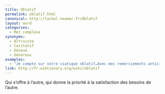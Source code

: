 ```yaml
---
title: Oblatif
permalink: oblatif.html
canonical: http://lachal.neamar.fr/Oblatif
layout: word
categories:
  - Mot complexe
synonyms:
  - Altruiste
  - Caritatif
  - Dévoué
  - Généreux
examples:
  - "Je compte sur votre viatique oblatif…Avec mes remerciements anticipés, (cf. Correspondance)"
link: http://fr.wiktionary.org/wiki/oblatif
---
```


Qui s’offre à l’autre, qui donne la priorité à la satisfaction des besoins de l’autre.

